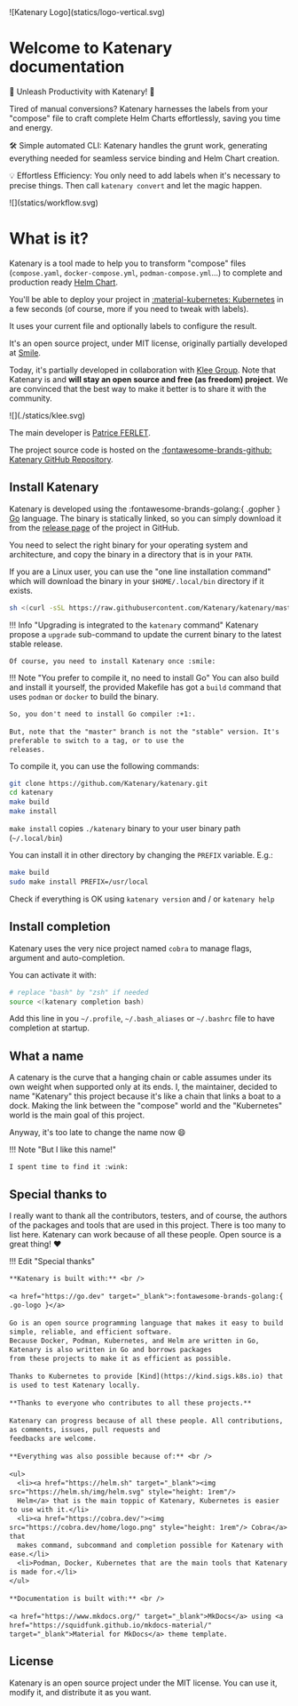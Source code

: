 <div class="md-center">
![Katenary Logo](statics/logo-vertical.svg)
</div>

# Welcome to Katenary documentation

🚀 Unleash Productivity with Katenary! 🚀

Tired of manual conversions? Katenary harnesses the labels from your "compose" file to craft complete Helm Charts
effortlessly, saving you time and energy.

🛠️ Simple automated CLI: Katenary handles the grunt work, generating everything needed for seamless service binding
and Helm Chart creation.

💡 Effortless Efficiency: You only need to add labels when it's necessary to precise things. Then call `katenary convert`
and let the magic happen.

<div style="margin: auto" class="zoomable">
![](statics/workflow.svg)
</div>

# What is it?

Katenary is a tool made to help you to transform "compose" files (`compose.yaml`, `docker-compose.yml`,
`podman-compose.yml`...) to complete and production ready [Helm Chart](https://helm.sh).

You'll be able to deploy your project in [:material-kubernetes: Kubernetes](https://kubernetes.io) in a few seconds
(of course, more if you need to tweak with labels).

It uses your current file and optionally labels to configure the result.

It's an open source project, under MIT license, originally partially developed at [Smile](https://www.smile.eu).

Today, it's partially developed in collaboration with [Klee Group](https://www.kleegroup.com). Note that Katenary is
and **will stay an open source and free (as freedom) project**. We are convinced that the best way to make it better is to
share it with the community.

<div id="klee">
![](./statics/klee.svg)
</div>

The main developer is [Patrice FERLET](https://github.com/metal3d).

The project source
code is hosted on the [:fontawesome-brands-github: Katenary GitHub Repository](https://github.com/Katenary/katenary).

## Install Katenary

Katenary is developed using the :fontawesome-brands-golang:{ .gopher } [Go](https://go.dev) language.
The binary is statically linked, so you can simply download it from the [release
page](https://github.com/Katenary/katenary/releases) of the project in GitHub.

You need to select the right binary for your operating system and architecture, and copy the binary in a directory
that is in your `PATH`.

If you are a Linux user, you can use the "one line installation command" which will download the binary in your
`$HOME/.local/bin` directory if it exists.

```bash
sh <(curl -sSL https://raw.githubusercontent.com/Katenary/katenary/master/install.sh)
```

!!! Info "Upgrading is integrated to the `katenary` command"
Katenary propose a `upgrade` sub-command to update the current binary to the latest stable release.

    Of course, you need to install Katenary once :smile:

!!! Note "You prefer to compile it, no need to install Go"
You can also build and install it yourself, the provided Makefile has got a `build` command that uses `podman` or
`docker` to build the binary.

    So, you don't need to install Go compiler :+1:.

    But, note that the "master" branch is not the "stable" version. It's preferable to switch to a tag, or to use the
    releases.

To compile it, you can use the following commands:

```bash
git clone https://github.com/Katenary/katenary.git
cd katenary
make build
make install
```

`make install` copies `./katenary` binary to your user binary path (`~/.local/bin`)

You can install it in other directory by changing the `PREFIX` variable. E.g.:

```bash
make build
sudo make install PREFIX=/usr/local
```

Check if everything is OK using `katenary version` and / or `katenary help`

## Install completion

Katenary uses the very nice project named `cobra` to manage flags, argument and auto-completion.

You can activate it with:

```bash
# replace "bash" by "zsh" if needed
source <(katenary completion bash)
```

Add this line in you `~/.profile`, `~/.bash_aliases` or `~/.bashrc` file to have completion at startup.

## What a name

A catenary is the curve that a hanging chain or cable assumes under its own weight when supported only at its ends.
I, the maintainer, decided to name "Katenary" this project because it's like a chain that links a boat to a dock.
Making the link between the "compose" world and the "Kubernetes" world is the main goal of this project.

Anyway, it's too late to change the name now :smile:

!!! Note "But I like this name!"

    I spent time to find it :wink:

## Special thanks to

I really want to thank all the contributors, testers, and of course, the authors of the packages and tools that are used
in this project. There is too many to list here. Katenary can work because of all these people. Open source is a great
thing! :heart:

!!! Edit "Special thanks"

    **Katenary is built with:** <br />

    <a href="https://go.dev" target="_blank">:fontawesome-brands-golang:{ .go-logo }</a>

    Go is an open source programming language that makes it easy to build simple, reliable, and efficient software.
    Because Docker, Podman, Kubernetes, and Helm are written in Go, Katenary is also written in Go and borrows packages
    from these projects to make it as efficient as possible.

    Thanks to Kubernetes to provide [Kind](https://kind.sigs.k8s.io) that is used to test Katenary locally.

    **Thanks to everyone who contributes to all these projects.**

    Katenary can progress because of all these people. All contributions, as comments, issues, pull requests and
    feedbacks are welcome.

    **Everything was also possible because of:** <br />

    <ul>
      <li><a href="https://helm.sh" target="_blank"><img src="https://helm.sh/img/helm.svg" style="height: 1rem"/>
      Helm</a> that is the main toppic of Katenary, Kubernetes is easier to use with it.</li>
      <li><a href="https://cobra.dev/"><img src="https://cobra.dev/home/logo.png" style="height: 1rem"/> Cobra</a> that
      makes command, subcommand and completion possible for Katenary with ease.</li>
      <li>Podman, Docker, Kubernetes that are the main tools that Katenary is made for.</li>
    </ul>

    **Documentation is built with:** <br />

    <a href="https://www.mkdocs.org/" target="_blank">MkDocs</a> using <a
    href="https://squidfunk.github.io/mkdocs-material/" target="_blank">Material for MkDocs</a> theme template.

## License

Katenary is an open source project under the MIT license. You can use it, modify it, and distribute it as you want.
